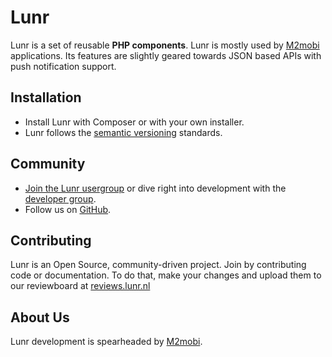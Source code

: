 # Lunr

Lunr is a set of reusable **PHP components**. Lunr is mostly used by [M2mobi][1] applications. Its features
are slightly geared towards JSON based APIs with push notification support.

Installation
------------

* Install Lunr with Composer or with your own installer.
* Lunr follows the [semantic versioning][2] standards.

Community
---------

* [Join the Lunr usergroup][3] or dive right into development with the [developer group][4].
* Follow us on [GitHub][5].

Contributing
------------

Lunr is an Open Source, community-driven project. Join by contributing code or documentation.
To do that, make your changes and upload them to our reviewboard at [reviews.lunr.nl][6]

About Us
--------

Lunr development is spearheaded by [M2mobi][1].

  [1]: https://m2mobi.com
  [2]: https://semver.org
  [3]: https://groups.google.com/forum/#!forum/lunr-users
  [4]: https://groups.google.com/forum/#!forum/lunr-developers
  [5]: https://github.com/M2Mobi/lunr
  [6]: https://reviews.lunr.nl
